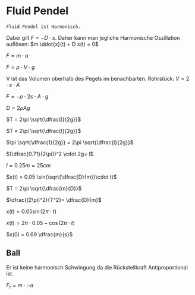 # Fluid Pendel

`Fluid Pendel ist Harmonisch.`

Dabei gilt $F = -D \cdot x$. Daher kann man jegliche Harmonische Oszillation auflösen: $m \ddot{x}(t) + D x(t) = 0$

$F = m\cdot a$

$F = \rho \cdot V \cdot g$

V ist das Volumen oberhalb des Pegels im benachbarten. Rohrstück: $V = 2 \cdot s \cdot A$

$F = -\rho \cdot 2s \cdot A \cdot g$

$D = 2\rho A g$

$T = 2\pi \sqrt{\dfrac{l}{2g}}$

$T = 2\pi \sqrt{\dfrac{l}{2g}}$

$\pi \sqrt{\dfrac{1}{2g}} = 2\pi \sqrt{\dfrac{l}{2g}}$

$(\dfrac{0.71}{2\pi})^2 \cdot 2g= l$

$l = 0.25m = 25cm$

$x(t) = 0.05 \sin(\sqrt{\dfrac{D}{m}}\cdot t)$

$T = 2\pi \sqrt{\dfrac{m}{D}}$

$\dfrac{(2\pi)^2}{T^2}=  \dfrac{D}{m}$

$x(t) = 0.05 \sin(2\pi\cdot t)$

$x(t) = 2\pi \cdot 0.05 -\cos(2\pi\cdot t)$

$x(0) = 0.69 \dfrac{m}{s}$

## Ball

Er ist keine harmonisch Schwingung da die Rückstellkraft Antiproportional ist.

$F_r = m \cdot -a$
